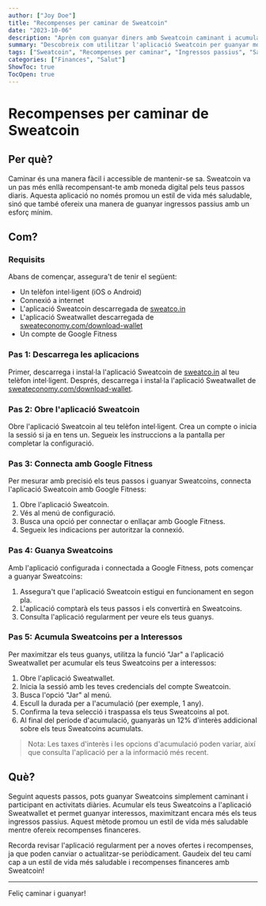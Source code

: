 ```yaml
---
author: ["Joy Doe"]
title: "Recompenses per caminar de Sweatcoin"
date: "2023-10-06"
description: "Aprèn com guanyar diners amb Sweatcoin caminant i acumulant els teus guanys per a interessos."
summary: "Descobreix com utilitzar l'aplicació Sweatcoin per guanyar moneda digital caminant i maximitza els teus guanys a través de l'acumulació."
tags: ["Sweatcoin", "Recompenses per caminar", "Ingressos passius", "Salut"]
categories: ["Finances", "Salut"]
ShowToc: true
TocOpen: true
---
```


# Recompenses per caminar de Sweatcoin

## Per què?

Caminar és una manera fàcil i accessible de mantenir-se sa. Sweatcoin va un pas més enllà recompensant-te amb moneda digital pels teus passos diaris. Aquesta aplicació no només promou un estil de vida més saludable, sinó que també ofereix una manera de guanyar ingressos passius amb un esforç mínim.

## Com?

### Requisits

Abans de començar, assegura't de tenir el següent:

- Un telèfon intel·ligent (iOS o Android)
- Connexió a internet
- L'aplicació Sweatcoin descarregada de [sweatco.in](https://sweatco.in/)
- L'aplicació Sweatwallet descarregada de [sweateconomy.com/download-wallet](https://sweateconomy.com/download-wallet)
- Un compte de Google Fitness

### Pas 1: Descarrega les aplicacions

Primer, descarrega i instal·la l'aplicació Sweatcoin de [sweatco.in](https://sweatco.in/) al teu telèfon intel·ligent. Després, descarrega i instal·la l'aplicació Sweatwallet de [sweateconomy.com/download-wallet](https://sweateconomy.com/download-wallet).

### Pas 2: Obre l'aplicació Sweatcoin

Obre l'aplicació Sweatcoin al teu telèfon intel·ligent. Crea un compte o inicia la sessió si ja en tens un. Segueix les instruccions a la pantalla per completar la configuració.

### Pas 3: Connecta amb Google Fitness

Per mesurar amb precisió els teus passos i guanyar Sweatcoins, connecta l'aplicació Sweatcoin amb Google Fitness:

1. Obre l'aplicació Sweatcoin.
2. Vés al menú de configuració.
3. Busca una opció per connectar o enllaçar amb Google Fitness.
4. Segueix les indicacions per autoritzar la connexió.

### Pas 4: Guanya Sweatcoins

Amb l'aplicació configurada i connectada a Google Fitness, pots començar a guanyar Sweatcoins:

1. Assegura't que l'aplicació Sweatcoin estigui en funcionament en segon pla.
2. L'aplicació comptarà els teus passos i els convertirà en Sweatcoins.
3. Consulta l'aplicació regularment per veure els teus guanys.

### Pas 5: Acumula Sweatcoins per a Interessos

Per maximitzar els teus guanys, utilitza la funció "Jar" a l'aplicació Sweatwallet per acumular els teus Sweatcoins per a interessos:

1. Obre l'aplicació Sweatwallet.
2. Inicia la sessió amb les teves credencials del compte Sweatcoin.
3. Busca l'opció "Jar" al menú.
4. Escull la durada per a l'acumulació (per exemple, 1 any).
5. Confirma la teva selecció i traspassa els teus Sweatcoins al pot.
6. Al final del període d'acumulació, guanyaràs un 12% d'interès addicional sobre els teus Sweatcoins acumulats.

> Nota: Les taxes d'interès i les opcions d'acumulació poden variar, així que consulta l'aplicació per a la informació més recent.

## Què?

Seguint aquests passos, pots guanyar Sweatcoins simplement caminant i participant en activitats diàries. Acumular els teus Sweatcoins a l'aplicació Sweatwallet et permet guanyar interessos, maximitzant encara més els teus ingressos passius. Aquest mètode promou un estil de vida més saludable mentre ofereix recompenses financeres.

Recorda revisar l'aplicació regularment per a noves ofertes i recompenses, ja que poden canviar o actualitzar-se periòdicament. Gaudeix del teu camí cap a un estil de vida més saludable i recompenses financeres amb Sweatcoin!

---

Feliç caminar i guanyar!